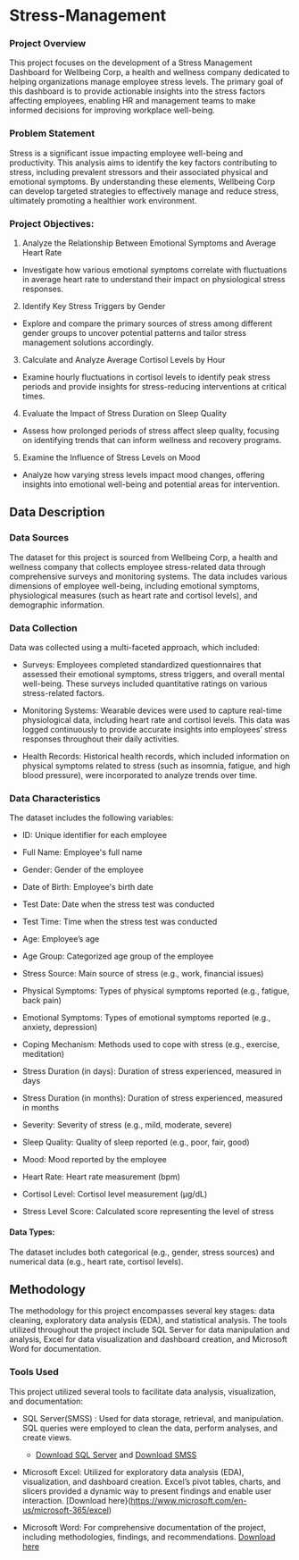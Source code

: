 # Stress-Management

### Project Overview

This project focuses on the development of a Stress Management Dashboard for Wellbeing Corp, a health and wellness company dedicated to helping organizations manage employee stress levels. The primary goal of this dashboard is to provide actionable insights into the stress factors affecting employees, enabling HR and management teams to make informed decisions for improving workplace well-being.

### Problem Statement

Stress is a significant issue impacting employee well-being and productivity. This analysis aims to identify the key factors contributing to stress, including prevalent stressors and their associated physical and emotional symptoms. By understanding these elements, Wellbeing Corp can develop targeted strategies to effectively manage and reduce stress, ultimately promoting a healthier work environment.

### Project Objectives:

1. Analyze the Relationship Between Emotional Symptoms and Average Heart Rate
- Investigate how various emotional symptoms correlate with fluctuations in average heart rate to understand their impact on physiological stress responses.

2. Identify Key Stress Triggers by Gender
- Explore and compare the primary sources of stress among different gender groups to uncover potential patterns and tailor stress management solutions accordingly.

3. Calculate and Analyze Average Cortisol Levels by Hour
- Examine hourly fluctuations in cortisol levels to identify peak stress periods and provide insights for stress-reducing interventions at critical times.

4. Evaluate the Impact of Stress Duration on Sleep Quality
- Assess how prolonged periods of stress affect sleep quality, focusing on identifying trends that can inform wellness and recovery programs.

5. Examine the Influence of Stress Levels on Mood
- Analyze how varying stress levels impact mood changes, offering insights into emotional well-being and potential areas for intervention.

## Data Description

### Data Sources

The dataset for this project is sourced from Wellbeing Corp, a health and wellness company that collects employee stress-related data through comprehensive surveys and monitoring systems. The data includes various dimensions of employee well-being, including emotional symptoms, physiological measures (such as heart rate and cortisol levels), and demographic information.

### Data Collection

Data was collected using a multi-faceted approach, which included:

- Surveys: Employees completed standardized questionnaires that assessed their emotional symptoms, stress triggers, and overall mental well-being. These surveys included quantitative ratings on various stress-related factors.

- Monitoring Systems: Wearable devices were used to capture real-time physiological data, including heart rate and cortisol levels. This data was logged continuously to provide accurate insights into employees’ stress responses throughout their daily activities.

- Health Records: Historical health records, which included information on physical symptoms related to stress (such as insomnia, fatigue, and high blood pressure), were incorporated to analyze trends over time.


### Data Characteristics

The dataset includes the following variables:

- ID: Unique identifier for each employee
  
- Full Name: Employee's full name
- Gender: Gender of the employee
- Date of Birth: Employee's birth date
- Test Date: Date when the stress test was conducted
- Test Time: Time when the stress test was conducted
- Age: Employee’s age
- Age Group: Categorized age group of the employee
- Stress Source: Main source of stress (e.g., work, financial issues)
- Physical Symptoms: Types of physical symptoms reported (e.g., fatigue, back pain)
- Emotional Symptoms: Types of emotional symptoms reported (e.g., anxiety, depression)
- Coping Mechanism: Methods used to cope with stress (e.g., exercise, meditation)
- Stress Duration (in days): Duration of stress experienced, measured in days


- Stress Duration (in months): Duration of stress experienced, measured in months
- Severity: Severity of stress (e.g., mild, moderate, severe)
- Sleep Quality: Quality of sleep reported (e.g., poor, fair, good)
- Mood: Mood reported by the employee
- Heart Rate: Heart rate measurement (bpm)
- Cortisol Level: Cortisol level measurement (µg/dL)
- Stress Level Score: Calculated score representing the level of stress

#### Data Types:
The dataset includes both categorical (e.g., gender, stress sources) and numerical data (e.g., heart rate, cortisol levels).

## Methodology

The methodology for this project encompasses several key stages: data cleaning, exploratory data analysis (EDA), and statistical analysis. The tools utilized throughout the project include SQL Server for data manipulation and analysis, Excel for data visualization and dashboard creation, and Microsoft Word for documentation.


### Tools Used
This project utilized several tools to facilitate data analysis, visualization, and documentation:

- SQL Server(SMSS) : Used for data storage, retrieval, and manipulation. SQL queries were employed to clean the data, perform analyses, and create views.
   - [Download SQL Server](https://www.microsoft.com/en-us/sql-server/sql-server-downloads) and [Download SMSS](https://docs.microsoft.com/en-us/sql/ssms/download-sql-server-management-studio-ssms?view=sql-server-ver15)

- Microsoft Excel: Utilized for exploratory data analysis (EDA), visualization, and dashboard creation. Excel’s pivot tables, charts, and slicers provided a dynamic way to present findings and enable user interaction.
  [Download here}(https://www.microsoft.com/en-us/microsoft-365/excel)

- Microsoft Word: For comprehensive documentation of the project, including methodologies, findings, and recommendations.
  [Download here](https://www.microsoft.com/en-us/microsoft-365/download-office)


